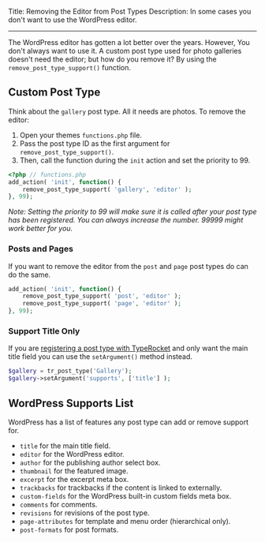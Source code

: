 Title: Removing the Editor from Post Types
Description: In some cases you don't want to use the WordPress editor.

---

The WordPress editor has gotten a lot better over the years. However, You don't always want to use it. A custom post type used for photo galleries doesn't need the editor; but how do you remove it? By using the `remove_post_type_support()` function.

## Custom Post Type

Think about the `gallery` post type. All it needs are photos. To remove the editor:

1. Open your themes `functions.php` file.
2. Pass the post type ID as the first argument for `remove_post_type_support()`.
2. Then, call the function during the `init` action and set the priority to 99.

```php
<?php // functions.php
add_action( 'init', function() {
    remove_post_type_support( 'gallery', 'editor' );
}, 99);
```

*Note: Setting the priority to 99 will make sure it is called after your post type has been registered. You can always increase the number. 99999 might work better for you.*

### Posts and Pages

If you want to remove the editor from the `post` and `page` post types do can do the same.

```php
add_action( 'init', function() {
    remove_post_type_support( 'post', 'editor' );
    remove_post_type_support( 'page', 'editor' );
}, 99);
```

### Support Title Only

If you are [registering a post type with TypeRocket](https://typerocket.com/post-types-stacked/) and only want the main title field you can use the `setArgument()` method instead.

```php
$gallery = tr_post_type('Gallery');
$gallery->setArgument('supports', ['title'] );
```

## WordPress Supports List

WordPress has a list of features any post type can add or remove support for.

- `title` for the main title field.
- `editor` for the WordPress editor.
- `author` for the publishing author select box.
- `thumbnail` for the featured image.
- `excerpt` for the excerpt meta box.
- `trackbacks` for trackbacks if the content is linked to externally.
- `custom-fields` for the WordPress built-in custom fields meta box.
- `comments` for comments.
- `revisions` for revisions of the post type.
- `page-attributes` for template and menu order (hierarchical only).
- `post-formats` for post formats.
